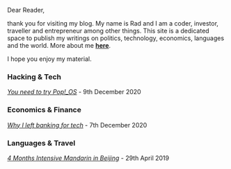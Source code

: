 Dear Reader,

thank you for visiting my blog. My name is Rad and I am a coder, investor, traveller and entrepreneur among other things. This site is a dedicated space to publish my writings on politics, technology, economics, languages and the world. More about me **[here](http://www.radleylewis.com/blog/about_author_001.html)**.

I hope you enjoy my material.

### Hacking & Tech

*[You need to try Pop!_OS](http://www.radleylewis.com/blog/pop_os_001.html)* - 9th December 2020

### Economics & Finance

*[Why I left banking for tech](http://www.radleylewis.com/blog/banking_001.html)* - 7th December 2020

### Languages & Travel

*[4 Months Intensive Mandarin in Beijing](http://www.radleylewis.com/blog/chinese_001.html)* - 29th April 2019